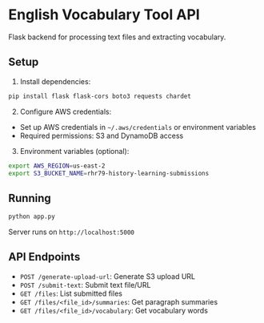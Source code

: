 # English Vocabulary Tool API

Flask backend for processing text files and extracting vocabulary.

## Setup

1. Install dependencies:
```bash
pip install flask flask-cors boto3 requests chardet
```

2. Configure AWS credentials:
- Set up AWS credentials in `~/.aws/credentials` or environment variables
- Required permissions: S3 and DynamoDB access

3. Environment variables (optional):
```bash
export AWS_REGION=us-east-2
export S3_BUCKET_NAME=rhr79-history-learning-submissions
```

## Running

```bash
python app.py
```

Server runs on `http://localhost:5000`

## API Endpoints

- `POST /generate-upload-url`: Generate S3 upload URL
- `POST /submit-text`: Submit text file/URL
- `GET /files`: List submitted files
- `GET /files/<file_id>/summaries`: Get paragraph summaries
- `GET /files/<file_id>/vocabulary`: Get vocabulary words 
